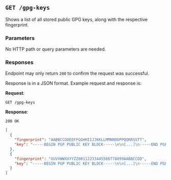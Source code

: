 ## `GET /gpg-keys`

Shows a list of all stored public GPG keys, along with the respective fingerprint.

### Parameters

No HTTP path or query parameters are needed.

### Responses

Endpoint may only return `200` to confirm the request was successful.

Response is in a JSON format. Example request and response is:

**Request**:

`GET /gpg-keys`

**Response**:

`200 OK`

```json
[
  {
    "fingerprint": "AABBCCDDEEFFGGHHIIJJKKLLMMNNOOPPQQRRSSTT",
    "key": "-----BEGIN PGP PUBLIC KEY BLOCK-----\n\n[...]\n-----END PGP PUBLIC KEY BLOCK-----"
  },
  {
    "fingerprint": "UUVVWWXXYYZZ00112233445566778899AABBCCDD",
    "key": "-----BEGIN PGP PUBLIC KEY BLOCK-----\n\n[...]\n-----END PGP PUBLIC KEY BLOCK-----"
  }
]
```
